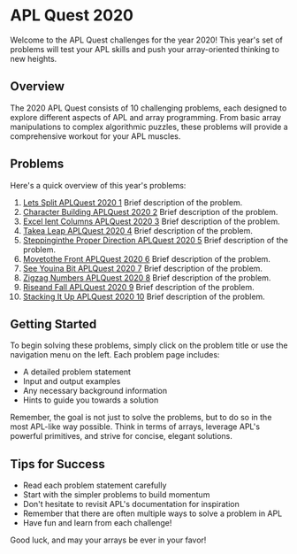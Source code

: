 # APL Quest 2020

Welcome to the APL Quest challenges for the year 2020! This year's set of problems will test your APL skills and push your array-oriented thinking to new heights.

## Overview

The 2020 APL Quest consists of 10 challenging problems, each designed to explore different aspects of APL and array programming. From basic array manipulations to complex algorithmic puzzles, these problems will provide a comprehensive workout for your APL muscles.

## Problems

Here's a quick overview of this year's problems:

1. [Lets Split APLQuest 2020 1](apl-quest/2020/Lets-Split-APLQuest-2020-1)
   Brief description of the problem.
2. [Character Building APLQuest 2020 2](apl-quest/2020/Character-Building-APLQuest-2020-2)
   Brief description of the problem.
3. [Excel lent Columns APLQuest 2020 3](apl-quest/2020/Excel-lent-Columns-APLQuest-2020-3)
   Brief description of the problem.
4. [Takea Leap APLQuest 2020 4](apl-quest/2020/Takea-Leap-APLQuest-2020-4)
   Brief description of the problem.
5. [Steppinginthe Proper Direction APLQuest 2020 5](apl-quest/2020/Steppinginthe-Proper-Direction-APLQuest-2020-5)
   Brief description of the problem.
6. [Movetothe Front APLQuest 2020 6](apl-quest/2020/Movetothe-Front-APLQuest-2020-6)
   Brief description of the problem.
7. [See Youina Bit APLQuest 2020 7](apl-quest/2020/See-Youina-Bit-APLQuest-2020-7)
   Brief description of the problem.
8. [Zigzag Numbers APLQuest 2020 8](apl-quest/2020/Zigzag-Numbers-APLQuest-2020-8)
   Brief description of the problem.
9. [Riseand Fall APLQuest 2020 9](apl-quest/2020/Riseand-Fall-APLQuest-2020-9)
   Brief description of the problem.
10. [Stacking It Up APLQuest 2020 10](apl-quest/2020/Stacking-It-Up-APLQuest-2020-10)
   Brief description of the problem.

## Getting Started

To begin solving these problems, simply click on the problem title or use the navigation menu on the left. Each problem page includes:

- A detailed problem statement
- Input and output examples
- Any necessary background information
- Hints to guide you towards a solution

Remember, the goal is not just to solve the problems, but to do so in the most APL-like way possible. Think in terms of arrays, leverage APL's powerful primitives, and strive for concise, elegant solutions.

## Tips for Success

- Read each problem statement carefully
- Start with the simpler problems to build momentum
- Don't hesitate to revisit APL's documentation for inspiration
- Remember that there are often multiple ways to solve a problem in APL
- Have fun and learn from each challenge!

Good luck, and may your arrays be ever in your favor!
